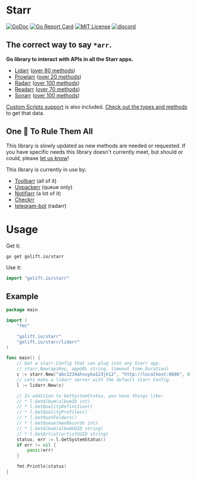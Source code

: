 # Starr

[![GoDoc](https://godoc.org/golift.io/starr/svc?status.svg)](https://pkg.go.dev/golift.io/starr)
[![Go Report Card](https://goreportcard.com/badge/golift.io/starr)](https://goreportcard.com/report/golift.io/starr)
[![MIT License](http://img.shields.io/:license-mit-blue.svg)](https://github.com/golift/starr/blob/main/LICENSE)
[![discord](https://badgen.net/badge/icon/Discord?color=0011ff&label&icon=https://simpleicons.now.sh/discord/eee "GoLift Discord")](https://golift.io/discord)

## The correct way to say `*arr`.

 **Go library to interact with APIs in all the Starr apps.**

-   [Lidarr](http://lidarr.audio) ([over 80 methods](https://pkg.go.dev/golift.io/starr@main/lidarr))
-   [Prowlarr](https://prowlarr.com) ([over 20 methods](https://pkg.go.dev/golift.io/starr@main/prowlarr))
-   [Radarr](http://radarr.video) ([over 100 methods](https://pkg.go.dev/golift.io/starr@main/radarr))
-   [Readarr](http://readarr.com) ([over 70 methods](https://pkg.go.dev/golift.io/starr@main/readarr))
-   [Sonarr](http://sonarr.tv) ([over 100 methods](https://pkg.go.dev/golift.io/starr@main/sonarr))

[Custom Scripts support](https://wiki.servarr.com/radarr/custom-scripts) is also included.
[Check out the types and methods](https://pkg.go.dev/golift.io/starr@main/starrcmd) to get that data.

## One 🌟 To Rule Them All

This library is slowly updated as new methods are needed or requested. If you have
specific needs this library doesn't currently meet, but should or could, please
[let us know](https://github.com/golift/starr/issues/new)!

This library is currently in use by:

-   [Toolbarr](https://github.com/Notifiarr/toolbarr/) (all of it)
-   [Unpackerr](https://github.com/Unpackerr/unpackerr/) (queue only)
-   [Notifiarr](https://github.com/Notifiarr/notifiarr/) (a lot of it)
-   [Checkrr](https://github.com/aetaric/checkrr/)
-   [telegram-bot](https://github.com/woiza/telegram-bot-radarr) (radarr)

# Usage

Get it:
```shell
go get golift.io/starr
```

Use it:
```go
import "golift.io/starr"
```

## Example

```go
package main

import (
	"fmt"

	"golift.io/starr"
	"golift.io/starr/lidarr"
)

func main() {
	// Get a starr.Config that can plug into any Starr app.
	// starr.New(apiKey, appURL string, timeout time.Duration)
	c := starr.New("abc1234ahsuyka123jh12", "http://localhost:8686", 0)
	// Lets make a lidarr server with the default starr Config.
	l := lidarr.New(c)

	// In addition to GetSystemStatus, you have things like:
	// * l.GetAlbum(albumID int)
	// * l.GetQualityDefinition()
	// * l.GetQualityProfiles()
	// * l.GetRootFolders()
	// * l.GetQueue(maxRecords int)
	// * l.GetAlbum(albumUUID string)
	// * l.GetArtist(artistUUID string)
	status, err := l.GetSystemStatus()
	if err != nil {
		panic(err)
	}

	fmt.Println(status)
}
```
